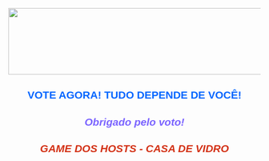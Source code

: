 <p style="text-align:center"><img alt="" height="133" src="https://brbluedfaq.files.wordpress.com/2020/12/20201207_194507.png" width="580" /></p>
<h2 style="text-align:center"><span style="color:#0066ff"><span style="font-family:verdana,geneva,sans-serif"><strong>VOTE AGORA! TUDO DEPENDE DE VOC&Ecirc;!</strong></span></span></h2>


<center><ce:enquete id="9516310" question_size="4" option_size="5" img_option_size="3" font="Roboto, sans-serif" primary_color="#f44e3b" secondary_color="#7b64ff" height="1651" ></ce:enquete>
<script async type="text/javascript" src="https://www.criarenquete.com.br/user.js"></script></center>

<h2 style="text-align:center"><em><span style="color:#7b64ff"><span style="font-family:verdana,geneva,sans-serif">Obrigado pelo voto!</span></span></em></h2>

<h2 style="text-align:center"><em><span style="color:#d33115"><span style="font-family:verdana,geneva,sans-serif">GAME DOS HOSTS - CASA DE VIDRO</span></span></em></h2>





